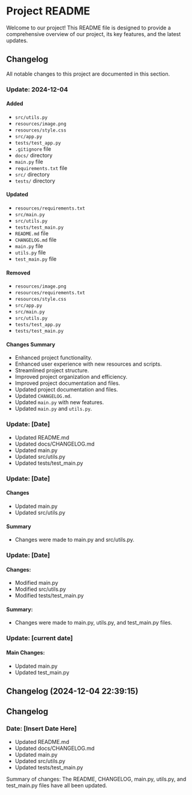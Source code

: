 # Project README

Welcome to our project! This README file is designed to provide a comprehensive overview of our project, its key features, and the latest updates.

## Changelog

All notable changes to this project are documented in this section. 

### Update: 2024-12-04

#### Added
- `src/utils.py`
- `resources/image.png`
- `resources/style.css`
- `src/app.py`
- `tests/test_app.py`
- `.gitignore` file
- `docs/` directory
- `main.py` file
- `requirements.txt` file
- `src/` directory
- `tests/` directory

#### Updated
- `resources/requirements.txt`
- `src/main.py`
- `src/utils.py`
- `tests/test_main.py`
- `README.md` file
- `CHANGELOG.md` file
- `main.py` file
- `utils.py` file
- `test_main.py` file

#### Removed
- `resources/image.png`
- `resources/requirements.txt`
- `resources/style.css`
- `src/app.py`
- `src/main.py`
- `src/utils.py`
- `tests/test_app.py`
- `tests/test_main.py`

#### Changes Summary
- Enhanced project functionality.
- Enhanced user experience with new resources and scripts.
- Streamlined project structure.
- Improved project organization and efficiency.
- Improved project documentation and files.
- Updated project documentation and files.
- Updated `CHANGELOG.md`.
- Updated `main.py` with new features.
- Updated `main.py` and `utils.py`.

### Update: [Date]

- Updated README.md
- Updated docs/CHANGELOG.md
- Updated main.py
- Updated src/utils.py
- Updated tests/test_main.py

### Update: [Date]

#### Changes

- Updated main.py
- Updated src/utils.py

#### Summary

- Changes were made to main.py and src/utils.py.

### Update: [Date]

#### Changes:
- Modified main.py
- Modified src/utils.py
- Modified tests/test_main.py

#### Summary:
- Changes were made to main.py, utils.py, and test_main.py files.

### Update: [current date]

#### Main Changes:
- Updated main.py
- Updated test_main.py
## Changelog (2024-12-04 22:39:15)
## Changelog

### Date: [Insert Date Here]

- Updated README.md
- Updated docs/CHANGELOG.md
- Updated main.py
- Updated src/utils.py
- Updated tests/test_main.py

Summary of changes: The README, CHANGELOG, main.py, utils.py, and test_main.py files have all been updated.